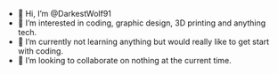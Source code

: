 - 👋 Hi, I’m @DarkestWolf91
- 👀 I’m interested in coding, graphic design, 3D printing and anything tech. 
- 🌱 I’m currently not learning anything but would really like to get start with coding.  
- 💞️ I’m looking to collaborate on nothing at the current time.

<!---
DarkestWolf91/DarkestWolf91 is a ✨ special ✨ repository because its `README.md` (this file) appears on your GitHub profile.
You can click the Preview link to take a look at your changes.
--->
